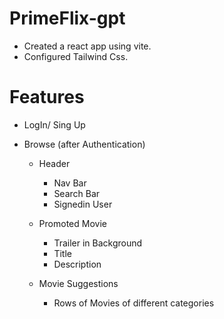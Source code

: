 # PrimeFlix-gpt

- Created a react app using vite.
- Configured Tailwind Css.

# Features

- LogIn/ Sing Up
- Browse (after Authentication)

  - Header
    - Nav Bar
    - Search Bar
    - Signedin User
  - Promoted Movie

    - Trailer in Background
    - Title
    - Description

  - Movie Suggestions
    - Rows of Movies of different categories
